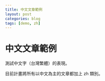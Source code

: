 ```yaml
---
title: 中文文章範例
layout: post
categories: blog
tags: [demo, zh]
---
```


# 中文文章範例

測試中文字（台灣繁體）的表現。

目前計畫將所有以中文為主的文章都加上 zh 類別。
